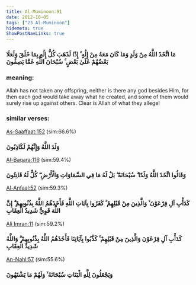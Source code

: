 ```yaml
---
title: Al-Muminoon:91
date: 2012-10-05
tags: ["23.Al-Muminoon"]
hidemeta: true 
ShowPostNavLinks: true 
---
```

### مَا اتَّخَذَ اللَّهُ مِنْ وَلَدٍ وَمَا كَانَ مَعَهُ مِنْ إِلَٰهٍ ۚ إِذًا لَذَهَبَ كُلُّ إِلَٰهٍ بِمَا خَلَقَ وَلَعَلَا بَعْضُهُمْ عَلَىٰ بَعْضٍ ۚ سُبْحَانَ اللَّهِ عَمَّا يَصِفُونَ
### meaning: 
Allah has not taken any offspring, neither is there any god besides Him, for then each god would take away what he created, and some of them would surely rise up against others. Clear is Allah of what they allege!
### similar verses: 

[As-Saaffaat:152](/37/152) (sim:66.6%)

### وَلَدَ اللَّهُ وَإِنَّهُمْ لَكَاذِبُونَ

[Al-Baqara:116](/2/116) (sim:59.4%)

### وَقَالُوا اتَّخَذَ اللَّهُ وَلَدًا ۗ سُبْحَانَهُ ۖ بَلْ لَهُ مَا فِي السَّمَاوَاتِ وَالْأَرْضِ ۖ كُلٌّ لَهُ قَانِتُونَ

[Al-Anfaal:52](/8/52) (sim:59.3%)

### كَدَأْبِ آلِ فِرْعَوْنَ ۙ وَالَّذِينَ مِنْ قَبْلِهِمْ ۚ كَفَرُوا بِآيَاتِ اللَّهِ فَأَخَذَهُمُ اللَّهُ بِذُنُوبِهِمْ ۗ إِنَّ اللَّهَ قَوِيٌّ شَدِيدُ الْعِقَابِ

[Ali Imran:11](/3/11) (sim:59.2%)

### كَدَأْبِ آلِ فِرْعَوْنَ وَالَّذِينَ مِنْ قَبْلِهِمْ ۚ كَذَّبُوا بِآيَاتِنَا فَأَخَذَهُمُ اللَّهُ بِذُنُوبِهِمْ ۗ وَاللَّهُ شَدِيدُ الْعِقَابِ

[An-Nahl:57](/16/57) (sim:55.6%)

### وَيَجْعَلُونَ لِلَّهِ الْبَنَاتِ سُبْحَانَهُ ۙ وَلَهُمْ مَا يَشْتَهُونَ
